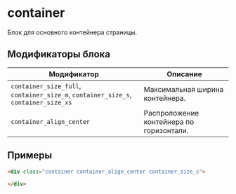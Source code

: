 # container

Блок для основного контейнера страницы.

## Модификаторы блока

| Модификатор                                                                        | Описание                                 |
| ---------------------------------------------------------------------------------- | ---------------------------------------- |
| `container_size_full`, `container_size_m`, `container_size_s`, `container_size_xs` | Максимальная ширина контейнера.          |
| `container_align_center`                                                           | Распроложение контейнера по горизонтали. |

## Примеры

```html
<div class="container container_align_center container_size_s">

</div>
```
